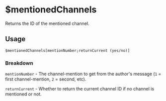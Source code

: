 # $mentionedChannels
Returns the ID of the mentioned channel.

## Usage
```
$mentionedChannels[mentionNumber;returnCurrent (yes/no)]
```

### Breakdown
`mentionNumber` - The channel-mention to get from the author's message  (`1` = first channel-mention, `2` = second, etc).

`returnCurrent` - Whether to return the current channel ID if no channel is mentioned or not.
